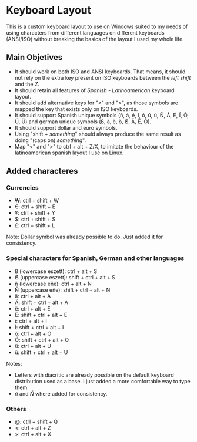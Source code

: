 # Keyboard Layout 
This is a custom keyboard layout to use on Windows suited to my needs of using characters from different languages on different keyboards (ANSI/ISO) without breaking the basics of the layout I used my whole life.


## Main Objetives
* It should work on both ISO and ANSI keyboards. That means, it should not rely on the extra key present on ISO keyboards between the _left shift_ and the _Z_.
* It should retain all features of _Spanish - Latinoamerican_ keyboard layout.
* It should add alternative keys for "<" and ">", as those symbols are mapped the key that exists only on ISO keyboards.
* It should support Spanish unique symbols (ñ, á, é, í, ó, ú, ü, Ñ, Á, É, Í, Ó, Ú, Ü) and german unique symbols (ß, ä, ë, ö, ẞ, Ä, Ë, Ö).
* It should support dollar and euro symbols.
* Using "shift + _something_" should always produce the same result as doing "(caps on) _something_".
* Map "<" and ">" to ctrl + alt + Z/X, to imitate the behaviour of the latinoamerican spanish layout I use on Linux.


## Added characteres
### Currencies
* ₩: ctrl + shift + W
* €: ctrl + shift + E
* ¥: ctrl + shift + Y
* $: ctrl + shift + S
* £: ctrl + shift + L

Note: Dollar symbol was already possible to do. Just added it for consistency.


### Special characters for Spanish, German and other languages
* ß (lowercase eszett): ctrl + alt + S
* ẞ (uppercase eszett): shift + ctrl + alt + S
* ñ (lowercase eñe): ctrl + alt + N
* Ñ (uppercase eñe): shift + ctrl + alt + N
* ä: ctrl + alt + A
* Ä: shift + ctrl + alt + A
* ë: ctrl + alt + E
* Ë: shift + ctrl + alt + E
* ï: ctrl + alt + I
* Ï: shift + ctrl + alt + I
* ö: ctrl + alt + O
* Ö: shift + ctrl + alt + O
* ü: ctrl + alt + U
* ü: shift + ctrl + alt + U

Notes:
* Letters with diacritic are already possible on the default keyboard distribution used as a base. I just added a more comfortable way to type them.
* _ñ_ and _Ñ_ where added for consistency.


### Others
* @: ctrl + shift + Q
* <: ctrl + alt + Z
* \>: ctrl + alt + X
